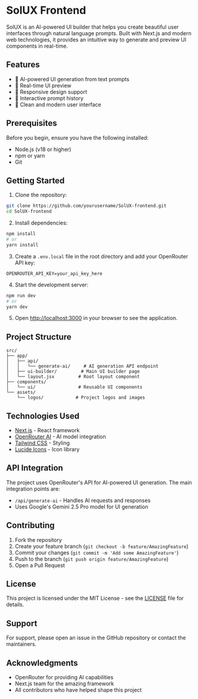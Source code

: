 # SolUX Frontend

SolUX is an AI-powered UI builder that helps you create beautiful user interfaces through natural language prompts. Built with Next.js and modern web technologies, it provides an intuitive way to generate and preview UI components in real-time.

## Features

- 🤖 AI-powered UI generation from text prompts
- 🎨 Real-time UI preview
- 📱 Responsive design support
- 🔄 Interactive prompt history
- 🎯 Clean and modern user interface

## Prerequisites

Before you begin, ensure you have the following installed:

- Node.js (v18 or higher)
- npm or yarn
- Git

## Getting Started

1. Clone the repository:

```bash
git clone https://github.com/yourusername/SolUX-frontend.git
cd SolUX-frontend
```

2. Install dependencies:

```bash
npm install
# or
yarn install
```

3. Create a `.env.local` file in the root directory and add your OpenRouter API key:

```env
OPENROUTER_API_KEY=your_api_key_here
```

4. Start the development server:

```bash
npm run dev
# or
yarn dev
```

5. Open [http://localhost:3000](http://localhost:3000) in your browser to see the application.

## Project Structure

```
src/
├── app/
│   ├── api/
│   │   └── generate-ai/     # AI generation API endpoint
│   ├── ui-builder/         # Main UI builder page
│   └── layout.jsx         # Root layout component
├── components/
│   └── ui/                # Reusable UI components
└── assets/
    └── logos/            # Project logos and images
```

## Technologies Used

- [Next.js](https://nextjs.org/) - React framework
- [OpenRouter AI](https://openrouter.ai/) - AI model integration
- [Tailwind CSS](https://tailwindcss.com/) - Styling
- [Lucide Icons](https://lucide.dev/) - Icon library

## API Integration

The project uses OpenRouter's API for AI-powered UI generation. The main integration points are:

- `/api/generate-ai` - Handles AI requests and responses
- Uses Google's Gemini 2.5 Pro model for UI generation

## Contributing

1. Fork the repository
2. Create your feature branch (`git checkout -b feature/AmazingFeature`)
3. Commit your changes (`git commit -m 'Add some AmazingFeature'`)
4. Push to the branch (`git push origin feature/AmazingFeature`)
5. Open a Pull Request

## License

This project is licensed under the MIT License - see the [LICENSE](LICENSE) file for details.

## Support

For support, please open an issue in the GitHub repository or contact the maintainers.

## Acknowledgments

- OpenRouter for providing AI capabilities
- Next.js team for the amazing framework
- All contributors who have helped shape this project
